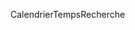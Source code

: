 <m-icon-button icon-name="calendar">Calendrier</m-icon-button><m-icon-button icon-name="clock">Temps</m-icon-button><m-icon-button icon-name="search">Recherche</m-icon-button>